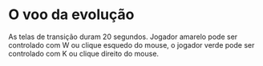 # O voo da evolução
As telas de transição duram 20 segundos.
Jogador amarelo pode ser controlado com W ou clique esquedo do mouse, o jogador verde pode ser controlado com K ou clique direito do mouse.
